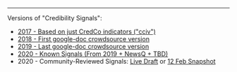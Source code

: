 ----

Versions of "Credibility Signals":


* [2017 - Based on just CredCo indicators ("cciv")](../cciv)
* [2018 - First google-doc crowdsource version](https://credweb.org/signals-20181021)
* [2019 - Last google-doc crowdsource version](https://credweb.org/signals-20191126)
* [2020 - Known Signals (From 2019 + NewsQ + TBD)](../signals-beta)
* 2020 - Community-Reviewed Signals: [Live Draft](../reviewed-signals-live) or [12 Feb Snapshot](../reviewed-signals-20200212)



